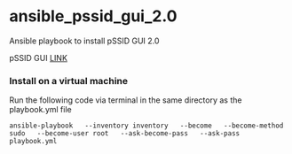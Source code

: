 # ansible_pssid_gui_2.0
Ansible playbook to install pSSID GUI 2.0

pSSID GUI [LINK](https://github.com/UMNET-perfSONAR/pssid-gui2)

### Install on a virtual machine
Run the following code via terminal in the same directory as the playbook.yml file
```
ansible-playbook   --inventory inventory   --become   --become-method sudo   --become-user root   --ask-become-pass   --ask-pass   playbook.yml
```
